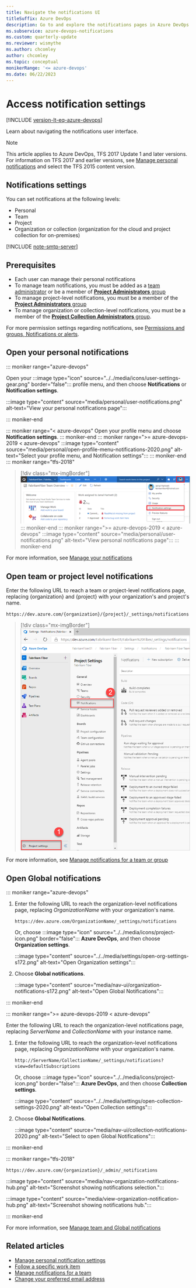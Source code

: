 ```yaml
---
title: Navigate the notifications UI
titleSuffix: Azure DevOps 
description: Go to and explore the notifications pages in Azure DevOps.  
ms.subservice: azure-devops-notifications
ms.custom: quarterly-update
ms.reviewer: wismythe
ms.author: chcomley
author: chcomley
ms.topic: conceptual
monikerRange: '<= azure-devops'
ms.date: 06/22/2023 
---
```


# Access notification settings

[!INCLUDE [version-lt-eq-azure-devops](../../includes/version-lt-eq-azure-devops.md)]

Learn about navigating the notifications user interface.

> [!NOTE]  
> This article applies to Azure DevOps, TFS 2017 Update 1 and later versions. For information on TFS 2017 and earlier versions, see [Manage personal notifications](manage-your-personal-notifications.md) and select the TFS 2015 content version. 

## Notifications settings

You can set notifications at the following levels:

* Personal
* Team
* Project
* Organization or collection (organization for the cloud and project collection for on-premises)

[!INCLUDE [note-smtp-server](includes/note-smtp-server.md)]

## Prerequisites

* Each user can manage their personal notifications
* To manage team notifications, you must be added as a [team administrator](../../organizations/settings/add-team-administrator.md) or be a member of [**Project Administrators** group](../../organizations/security/change-project-level-permissions.md)
* To manage project-level notifications, you must be a member of the [**Project Administrators** group](../../organizations/security/change-project-level-permissions.md)
* To manage organization or collection-level notifications, you must be a member of the [**Project Collection Administrators** group](../../organizations/security/change-organization-collection-level-permissions.md). 

For more permission settings regarding notifications, see [Permissions and groups, Notifications or alerts](../../organizations/security/permissions.md#notifications-or-alerts).

<a id="open-person-level" />

## Open your personal notifications 

::: moniker range="azure-devops"

Open your :::image type="icon" source="../../media/icons/user-settings-gear.png" border="false"::: profile menu, and then choose **Notifications** or **Notification settings**.

:::image type="content" source="media/personal/user-notifications.png" alt-text="View your personal notifications page":::

::: moniker-end

::: moniker range="< azure-devops"
Open your profile menu and choose **Notification settings**. 
::: moniker-end
::: moniker range=">= azure-devops-2019 < azure-devops"
:::image type="content" source="media/personal/open-profile-menu-notifications-2020.png" alt-text="Select your profile menu, and Notification settings":::
::: moniker-end
::: moniker range="tfs-2018"
> [!div class="mx-imgBorder"] 
> ![Go to personal notifications page](media/nav-personal-notifications-hub.png)
::: moniker-end
::: moniker range=">= azure-devops-2019 < azure-devops"
:::image type="content" source="media/personal/user-notifications.png" alt-text="View personal notifications page":::
::: moniker-end

For more information, see [Manage your notifications](manage-your-personal-notifications.md)

<a id="project" />

## Open team or project level notifications

Enter the following URL to reach a team or project-level notifications page, replacing {organization} and {project} with your organization's and project's name. 

```URL
https://dev.azure.com/{organization}/{project}/_settings/notifications
```

> [!div class="mx-imgBorder"]  
> ![Screenshot of team notifications page](media/nav-team-notifications-hub-newnav.png)  

For more information, see [Manage notifications for a team or group](manage-team-group-global-organization-notifications.md)

<a id="open-org-level" />

## Open Global notifications

::: moniker range="azure-devops" 

1. Enter the following URL to reach the organization-level notifications page, replacing *OrganizationName* with your organization's name. 

	```URL
	https://dev.azure.com/OrganizationName/_settings/notifications
	```

	Or, choose :::image type="icon" source="../../media/icons/project-icon.png" border="false"::: **Azure DevOps**,  and then choose **Organization settings**. 

	:::image type="content" source="../../media/settings/open-org-settings-s172.png" alt-text="Open Organization settings":::

2. Choose **Global notifications**.  

	:::image type="content" source="media/nav-ui/organization-notifications-s172.png" alt-text="Open Global Notifications":::

::: moniker-end

::: moniker range=">= azure-devops-2019 < azure-devops" 

Enter the following URL to reach the organization-level notifications page, replacing *ServerName* and *CollectionName* with your instance name. 

1. Enter the following URL to reach the organization-level notifications page, replacing *OrganizationName* with your organization's name. 

	```URL
	http://ServerName/CollectionName/_settings/notifications?view=defaultSubscriptions
	```

	Or, choose :::image type="icon" source="../../media/icons/project-icon.png" border="false"::: **Azure DevOps**, and then choose **Collection settings**. 

	:::image type="content" source="../../media/settings/open-collection-settings-2020.png" alt-text="Open Collection settings":::

2. Choose **Global Notifications**.  

	:::image type="content" source="media/nav-ui/collection-notifications-2020.png" alt-text="Select to open Global Notifications":::

::: moniker-end

::: moniker range="tfs-2018" 

```URL
https://dev.azure.com/{organization}/_admin/_notifications
```

:::image type="content" source="media/nav-organization-notifications-hub.png" alt-text="Screenshot showing notifications selection.":::
 
:::image type="content" source="media/view-organization-notification-hub.png" alt-text="Screenshot showing notifications hub.":::

::: moniker-end

For more information, see [Manage team and Global notifications](manage-team-group-global-organization-notifications.md)

## Related articles

- [Manage personal notification settings](manage-your-personal-notifications.md)
- [Follow a specific work item](../../boards/work-items/follow-work-items.md)  
- [Manage notifications for a team](./manage-team-group-global-organization-notifications.md)  
- [Change your preferred email address](change-email-address.md)